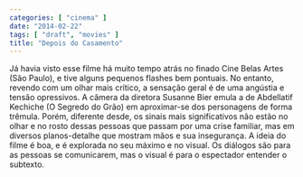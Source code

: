 ```yaml
---
categories: [ "cinema" ]
date: "2014-02-22"
tags: [ "draft", "movies" ]
title: "Depois do Casamento"
---
```

Já havia visto esse filme há muito tempo atrás no finado Cine Belas
Artes (São Paulo), e tive alguns pequenos flashes bem pontuais. No
entanto, revendo com um olhar mais crítico, a sensação geral é de
uma angústia e tensão opressivos. A câmera da diretora Susanne Bier
emula a de Abdellatif Kechiche (O Segredo do Grão) em aproximar-se
dos personagens de forma trêmula. Porém, diferente desde, os sinais
mais significativos não estão no olhar e no rosto dessas pessoas que
passam por uma crise familiar, mas em diversos planos-detalhe que mostram
mãos e sua insegurança. A ideia do filme é boa, e é explorada no seu
máximo e no visual. Os diálogos são para as pessoas se comunicarem,
mas o visual é para o espectador entender o subtexto.
